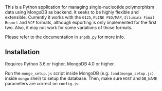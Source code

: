 This is a Python application for managing single-nucleotide polymorphism data using MongoDB as backend. It seeks to be highly flexible and extensible. Currently it works with the `0125`, `PLINK PED/MAP`, `Illumina Final Report` and `VCF` formats, although exporting is only implemented for the first two. Also, it may not work for some variations of those formats.

Please refer to the documentation in `snpdb.py` for more info.


## Installation

Requires Python 3.6 or higher, MongoDB 4.0 or higher.

Run the `mongo_setup.js` script inside MongoDB (e.g. `load(mongo_setup.js)` inside `mongo` shell) to setup the database.
Then, make sure `HOST` and `DB_NAME` parameters are correct on `config.js`.
